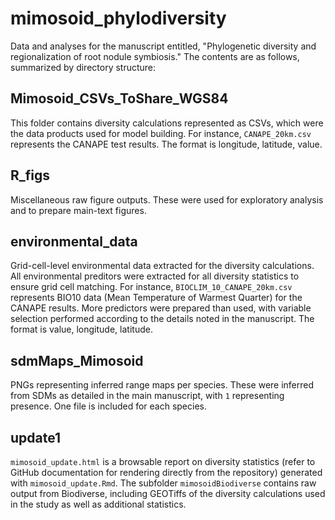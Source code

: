 # mimosoid_phylodiversity
Data and analyses for the manuscript entitled, "Phylogenetic diversity and regionalization of root nodule symbiosis." The contents are as follows, summarized by directory structure: 

## Mimosoid_CSVs_ToShare_WGS84
This folder contains diversity calculations represented as CSVs, which were the data products used for model building. For instance, `CANAPE_20km.csv` represents the CANAPE test results. The format is longitude, latitude, value.

## R_figs
Miscellaneous raw figure outputs. These were used for exploratory analysis and to prepare main-text figures.

## environmental_data
Grid-cell-level environmental data extracted for the diversity calculations. All environmental preditors were extracted for all diversity statistics to ensure grid cell matching. For instance, `BIOCLIM_10_CANAPE_20km.csv` represents BIO10 data (Mean Temperature of Warmest Quarter) for the CANAPE results. More predictors were prepared than used, with variable selection performed according to the details noted in the manuscript. The format is value, longitude, latitude.

## sdmMaps_Mimosoid
PNGs representing inferred range maps per species. These were inferred from SDMs as detailed in the main manuscript, with `1` representing presence. One file is included for each species.

## update1
`mimosoid_update.html` is a browsable report on diversity statistics (refer to GitHub documentation for rendering directly from the repository) generated with `mimosoid_update.Rmd`. The subfolder `mimosoidBiodiverse` contains raw output from Biodiverse, including GEOTiffs of the diversity calculations used in the study as well as additional statistics.
